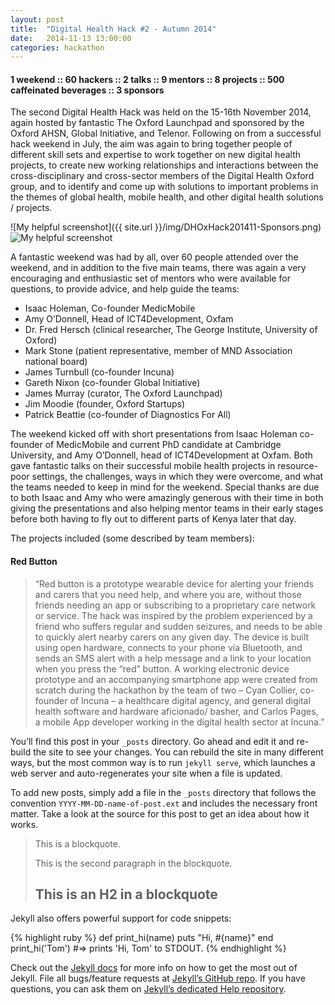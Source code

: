 ```yaml
---
layout: post
title:  "Digital Health Hack #2 - Autumn 2014"
date:   2014-11-13 13:00:00
categories: hackathon
---
```


#### 1 weekend :: 60 hackers :: 2 talks :: 9 mentors :: 8 projects :: 500 caffeinated beverages :: 3 sponsors

The second Digital Health Hack was held on the 15-16th November 2014, again hosted by fantastic The Oxford Launchpad and sponsored by the Oxford AHSN, Global Initiative, and Telenor.  Following on from a successful hack weekend in July, the aim was again to bring together people of different skill sets and expertise to work together on new digital health projects, to create new working relationships and interactions between the cross-disciplinary and cross-sector members of the Digital Health Oxford group, and to identify and come up with solutions to important problems in the themes of global health, mobile health, and other digital health solutions / projects.

![My helpful screenshot]({{ site.url }}/img/DHOxHack201411-Sponsors.png)
![My helpful screenshot](http://localhost:4000/img/DHOxHack201411-Sponsors.png)

A fantastic weekend was had by all, over 60 people attended over the weekend, and in addition to the five main teams, there was again a very encouraging and enthusiastic set of mentors who were available for questions, to provide advice, and help guide the teams:

- Isaac Holeman, Co-founder MedicMobile
- Amy O’Donnell, Head of ICT4Development, Oxfam
- Dr. Fred Hersch (clinical researcher, The George Institute, University of Oxford)
- Mark Stone (patient representative, member of MND Association national board)
- James Turnbull (co-founder Incuna)
- Gareth Nixon (co-founder Global Initiative)
- James Murray (curator, The Oxford Launchpad)
- Jim Moodie (founder, Oxford Startups)
- Patrick Beattie (co-founder of Diagnostics For All)

The weekend kicked off with short presentations from Isaac Holeman co-founder of MedicMobile and current PhD candidate at Cambridge University, and Amy O’Donnell, head of ICT4Development at Oxfam. Both gave fantastic talks on their successful mobile health projects in resource-poor settings, the challenges, ways in which they were overcome, and what the teams needed to keep in mind for the weekend.  Special thanks are due to both Isaac and Amy who were amazingly generous with their time in both giving the presentations and also helping mentor teams in their early stages before both having to fly out to different parts of Kenya later that day.

The projects included (some described by team members):

#### Red Button

>“Red button is a prototype wearable device for alerting your friends and carers that you need help, and where you are, without those friends needing an app or subscribing to a proprietary care network or service.  The hack was inspired by the problem experienced by a friend who suffers regular and sudden seizures, and needs to be able to quickly alert nearby carers on any given day.
The device is built using open hardware, connects to your phone via Bluetooth, and sends an SMS alert with a help message and a link to your location when you press the “red” button.  A working electronic device prototype and an accompanying smartphone app were created from scratch during the hackathon by the team of two – Cyan Collier, co-founder of Incuna – a healthcare digital agency, and general digital health software and hardware aficionado/ basher, and Carlos Pages,  a mobile App developer working in the digital health sector at Incuna.”


You’ll find this post in your `_posts` directory. Go ahead and edit it and re-build the site to see your changes. You can rebuild the site in many different ways, but the most common way is to run `jekyll serve`, which launches a web server and auto-regenerates your site when a file is updated.

To add new posts, simply add a file in the `_posts` directory that follows the convention `YYYY-MM-DD-name-of-post.ext` and includes the necessary front matter. Take a look at the source for this post to get an idea about how it works.


> This is a blockquote.
> 
> This is the second paragraph in the blockquote.
>
> ## This is an H2 in a blockquote

Jekyll also offers powerful support for code snippets:

{% highlight ruby %}
def print_hi(name)
  puts "Hi, #{name}"
end
print_hi('Tom')
#=> prints 'Hi, Tom' to STDOUT.
{% endhighlight %}

Check out the [Jekyll docs][jekyll] for more info on how to get the most out of Jekyll. File all bugs/feature requests at [Jekyll’s GitHub repo][jekyll-gh]. If you have questions, you can ask them on [Jekyll’s dedicated Help repository][jekyll-help].

[jekyll]:      http://jekyllrb.com
[jekyll-gh]:   https://github.com/jekyll/jekyll
[jekyll-help]: https://github.com/jekyll/jekyll-help
